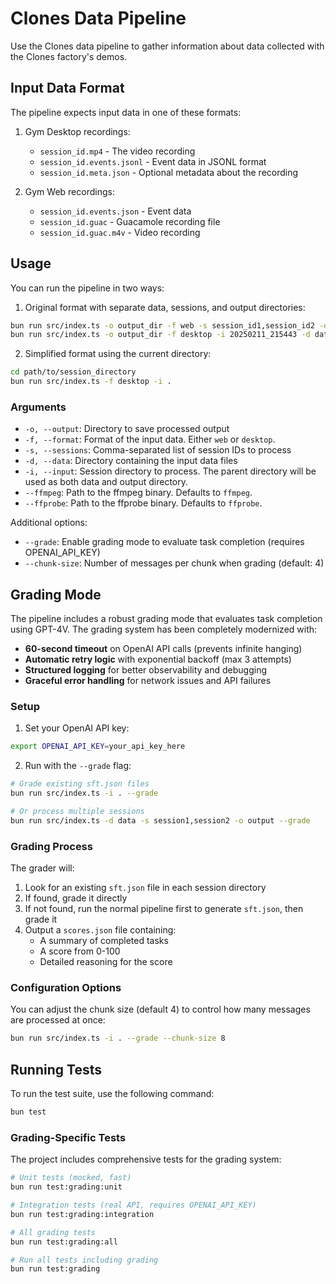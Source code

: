 # Clones Data Pipeline

Use the Clones data pipeline to gather information about data collected with the Clones factory's demos.

## Input Data Format

The pipeline expects input data in one of these formats:

1. Gym Desktop recordings:
   - `session_id.mp4` - The video recording
   - `session_id.events.jsonl` - Event data in JSONL format
   - `session_id.meta.json` - Optional metadata about the recording

2. Gym Web recordings:
   - `session_id.events.json` - Event data
   - `session_id.guac` - Guacamole recording file
   - `session_id.guac.m4v` - Video recording

## Usage

You can run the pipeline in two ways:

1. Original format with separate data, sessions, and output directories:

```bash
bun run src/index.ts -o output_dir -f web -s session_id1,session_id2 -d data_directory
bun run src/index.ts -o output_dir -f desktop -i 20250211_215443 -d data
```

2. Simplified format using the current directory:

```bash
cd path/to/session_directory
bun run src/index.ts -f desktop -i .
```

### Arguments

- `-o, --output`: Directory to save processed output
- `-f, --format`: Format of the input data. Either `web` or `desktop`.
- `-s, --sessions`: Comma-separated list of session IDs to process
- `-d, --data`: Directory containing the input data files
- `-i, --input`: Session directory to process. The parent directory will be used as both data and output directory.
- `--ffmpeg`: Path to the ffmpeg binary. Defaults to `ffmpeg`.
- `--ffprobe`: Path to the ffprobe binary. Defaults to `ffprobe`.

Additional options:

- `--grade`: Enable grading mode to evaluate task completion (requires OPENAI_API_KEY)
- `--chunk-size`: Number of messages per chunk when grading (default: 4)

## Grading Mode

The pipeline includes a robust grading mode that evaluates task completion using GPT-4V. The grading system has been completely modernized with:

- **60-second timeout** on OpenAI API calls (prevents infinite hanging)
- **Automatic retry logic** with exponential backoff (max 3 attempts)
- **Structured logging** for better observability and debugging
- **Graceful error handling** for network issues and API failures

### Setup

1. Set your OpenAI API key:

```bash
export OPENAI_API_KEY=your_api_key_here
```

2. Run with the `--grade` flag:

```bash
# Grade existing sft.json files
bun run src/index.ts -i . --grade

# Or process multiple sessions
bun run src/index.ts -d data -s session1,session2 -o output --grade
```

### Grading Process

The grader will:

1. Look for an existing `sft.json` file in each session directory
2. If found, grade it directly
3. If not found, run the normal pipeline first to generate `sft.json`, then grade it
4. Output a `scores.json` file containing:
   - A summary of completed tasks
   - A score from 0-100
   - Detailed reasoning for the score

### Configuration Options

You can adjust the chunk size (default 4) to control how many messages are processed at once:

```bash
bun run src/index.ts -i . --grade --chunk-size 8
```

## Running Tests

To run the test suite, use the following command:

```bash
bun test
```

### Grading-Specific Tests

The project includes comprehensive tests for the grading system:

```bash
# Unit tests (mocked, fast)
bun run test:grading:unit

# Integration tests (real API, requires OPENAI_API_KEY)
bun run test:grading:integration

# All grading tests
bun run test:grading:all

# Run all tests including grading
bun run test:grading
```

